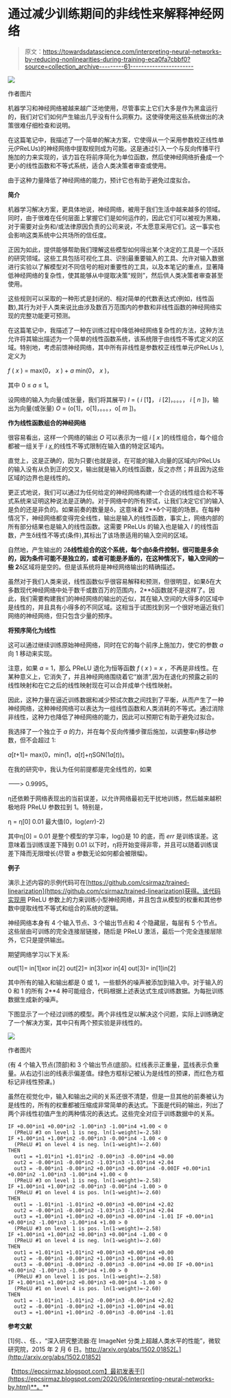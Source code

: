# 通过减少训练期间的非线性来解释神经网络

> 原文：<https://towardsdatascience.com/interpreting-neural-networks-by-reducing-nonlinearities-during-training-eca0fa7cbbf0?source=collection_archive---------61----------------------->

![](img/916d7e5fec14f45d92dee8d0c9636f42.png)

作者图片

机器学习和神经网络被越来越广泛地使用，尽管事实上它们大多是作为黑盒运行的，我们对它们如何产生输出几乎没有什么洞察力。这使得使用这些系统做出的决策很难仔细检查和说明。

在这篇笔记中，我描述了一个简单的解决方案，它使得从一个采用参数校正线性单元(PReLUs)的神经网络中提取规则成为可能。这是通过引入一个与反向传播平行施加的力来实现的，该力旨在将前序简化为单位函数，然后使神经网络折叠成一个更小的线性函数和不等式系统，适合人类决策者审查或使用。

由于这种力量降低了神经网络的能力，预计它也有助于避免过度拟合。

**简介**

机器学习解决方案，更具体地说，神经网络，被用于我们生活中越来越多的领域。同时，由于很难在任何层面上掌握它们是如何运作的，因此它们可以被视为黑箱，对于需要对业务和/或法律原因负责的公司来说，不太愿意采用它们。这一事实也会影响这类系统中公共场所的信任度。

正因为如此，提供能够帮助我们理解这些模型如何得出某个决定的工具是一个活跃的研究领域。这些工具包括可视化工具、识别最重要输入的工具、允许对输入数据进行实验以了解模型对不同信号的相对重要性的工具，以及本笔记的重点，显著降低神经网络的复杂性，使其能够从中提取决策“规则”，然后供人类决策者审查甚至使用。

这些规则可以采取的一种形式是封闭的、相对简单的代数表达式(例如，线性函数),其行为对于人类来说比由涉及数百万范围内的参数和非线性函数的神经网络实现的完整功能更可预测。

在这篇笔记中，我描述了一种在训练过程中降低神经网络复杂性的方法，这种方法允许将其输出描述为一个简单的线性函数系统，该系统限于由线性不等式定义的区域。特别地，考虑前馈神经网络，其中所有非线性是参数校正线性单元(PReLUs ),定义为

*f* ( *x* ) = max(0， *x* ) + *a* min(0， *x* )，

其中 0 ≤ *a* ≤ 1。

设网络的输入为向量(或张量，我们将其展平) *I* = ( *i* [1】， *i* [2]，。。。， *i* [ *n* ])，输出为向量(或张量) *O* = (o[1]，o[1]，。。。，o[ *m* ])。

**作为线性函数组合的神经网络**

很容易看出，这样一个网络的输出 *O* 可以表示为一组 *i* [ *x* ]的线性组合，每个组合都被一组关于 *i* [ *x* ](条件)的线性不等式限制在输入值的特定区域内。

直觉上，这是正确的，因为只要(也就是说，在可能的输入向量的区域内)PReLUs 的输入没有从负到正的交叉，输出就是输入的线性函数，反之亦然；并且因为这些区域的边界也是线性的。

更正式地说，我们可以通过为任何给定的神经网络构建一个合适的线性组合和不等式系统来证明这种说法是正确的。对于网络中的所有预试，让我们决定它们的输入是负的还是非负的。如果前奏的数量是δ，这意味着 2**δ个可能的场景。在每种情况下，神经网络都变得完全线性，输出是输入的线性函数，事实上，网络内部的所有部分结果也是输入的线性函数。这需要 PReLUs 的输入也是输入 *I* 的线性函数，产生δ线性不等式(条件),其标出了该场景适用的输入空间的区域。

自然地，产生输出的 2**δ线性组合的这个系统，每个由δ条件控制，很可能是多余的，因为条件可能不是独立的，或者可能是矛盾的，在这种情况下，输入空间的一些 2**δ区域将是空的。但是该系统将是神经网络输出的精确描述。

虽然对于我们人类来说，线性函数似乎很容易解释和预测，但很明显，如果δ在大多数现代神经网络中处于数千或数百万的范围内，2**δ函数就不是这样了。因此，我们需要构建我们的神经网络的输出的近似，其在输入空间的大得多的区域中是线性的，并且具有小得多的不同区域。这相当于试图找到另一个很好地逼近我们网络的神经网络，但只包含少量的预序。

**将预序简化为线性**

这可以通过继续训练原始神经网络，同时在它的每个前序上施加力，使它的参数 *a* 向 1 移动来实现。

注意，如果 *a* = 1，那么 PReLU 退化为恒等函数 *f* ( *x* ) = *x* ，不再是非线性。在某种意义上，它消失了，并且神经网络围绕着它“崩溃”,因为在退化的预露之前的线性映射和在它之后的线性映射现在可以合并成单个线性映射。

因此，这种力量在逼近训练数据和减少预试次数之间找到了平衡，从而产生了一种神经网络，这种神经网络可以表达为一组线性函数和人类消耗的不等式。通过消除非线性，这种力也降低了神经网络的能力，因此可以预期它有助于避免过拟合。

我选择了一个独立于 *a* 的力，并在每个反向传播步骤后施加，以调整率η移动参数，但不会超过 1:

*a*[*t*+1]= max(0，min(1，*a*[*t*]+ηSGN(1*a*[*t*))。

在我的研究中，我认为任何前提都是完全线性的，如果

*一*一> 0.9995。

η还依赖于网络表现出的当前误差，以允许网络最初无干扰地训练，然后越来越积极地将 PReLU 参数拉到 1。特别是，

η = η[0] 0.01 最大值(0，log(*err*)-2)

其中η[0] = 0.01 是整个模型的学习率，log()是 10 的底，而 *err* 是训练误差。这意味着当训练误差下降到 0.01 以下时，η将开始变得非零，并且可以随着训练误差下降而无限增长(尽管 a 参数无论如何都会被限幅)。

**例子**

演示上述内容的示例代码可在[https://github.com/csirmaz/trained-linearization](https://github.com/csirmaz/trained-linearization)获得。该代码实现用 PReLU 参数上的力来训练小型神经网络，并且包含从模型的权重和其他参数中提取线性不等式和组合的系统的逻辑。

神经网络本身有 4 个输入节点、3 个输出节点和 4 个隐藏层，每层有 5 个节点。这些层由可训练的完全连接层链接，随后是 PReLU 激活，最后一个完全连接层除外，它只是提供输出。

期望网络学习以下关系:

out[1]= in[1]xor in[2]
out[2]= in[3]xor in[4]
out[3]= in[1]in[2]

其中所有的输入和输出都是 0 或 1，一些额外的噪声被添加到输入中。对于输入的 0 和 1 的所有 2**4 种可能组合，代码根据上述表达式生成训练数据。为每批训练数据生成新的噪声。

下图显示了一个经过训练的模型。两个非线性足以解决这个问题，实际上训练确定了一个解决方案，其中只有两个预实验是非线性的。

![](img/0ab8508c10a69f00f33b08101d75595e.png)

作者图片

(有 4 个输入节点(顶部)和 3 个输出节点(底部)。红线表示正重量，蓝线表示负重量。从右边引出的线表示偏差值。绿色方框标记被认为是线性的预课，而红色方框标记非线性预课。)

虽然在视觉化中，输入和输出之间的关系还很不清楚，但是一旦其他的前奏被认为是线性的，所有的权重都被压缩成非常简单的表达式。下面是代码的输出，列出了两个非线性初值产生的两种情况的表达式。这些完全对应于训练数据中的关系。

```
IF +0.00*in1 +0.00*in2 -1.00*in3 -1.00*in4 +1.00 < 0
  (PReLU #3 on level 1 is neg. ln(1-weight)=-2.58)
IF +1.00*in1 +1.00*in2 -0.00*in3 -0.00*in4 -1.00 < 0
  (PReLU #1 on level 4 is neg. ln(1-weight)=-2.60)
THEN
  out1 = +1.01*in1 +1.01*in2 -0.00*in3 -0.00*in4 +0.00
  out2 = -0.00*in1 -0.00*in2 -1.03*in3 -1.03*in4 +2.04
  out3 = -0.00*in1 -0.00*in2 +0.00*in3 +0.00*in4 -0.00IF +0.00*in1 +0.00*in2 -1.00*in3 -1.00*in4 +1.00 < 0
  (PReLU #3 on level 1 is neg. ln(1-weight)=-2.58)
IF +1.00*in1 +1.00*in2 -0.00*in3 -0.00*in4 -1.00 > 0
  (PReLU #1 on level 4 is pos. ln(1-weight)=-2.60) 
THEN 
  out1 = -1.01*in1 -1.01*in2 +0.00*in3 +0.00*in4 +2.02 
  out2 = -0.00*in1 -0.00*in2 -1.03*in3 -1.03*in4 +2.04 
  out3 = +1.00*in1 +1.00*in2 +0.00*in3 +0.00*in4 -1.01 IF +0.00*in1 +0.00*in2 -1.00*in3 -1.00*in4 +1.00 > 0
  (PReLU #3 on level 1 is pos. ln(1-weight)=-2.58) 
IF +1.00*in1 +1.00*in2 +0.00*in3 +0.00*in4 -1.00 < 0
  (PReLU #1 on level 4 is neg. ln(1-weight)=-2.60) 
THEN 
  out1 = +1.01*in1 +1.01*in2 +0.00*in3 +0.00*in4 +0.00 
  out2 = -0.00*in1 -0.00*in2 +1.00*in3 +1.00*in4 +0.01 
  out3 = -0.00*in1 -0.00*in2 -0.00*in3 -0.00*in4 +0.00 IF +0.00*in1 +0.00*in2 -1.00*in3 -1.00*in4 +1.00 > 0 
  (PReLU #3 on level 1 is pos. ln(1-weight)=-2.58) 
IF +1.00*in1 +1.00*in2 +0.00*in3 +0.00*in4 -1.00 > 0 
  (PReLU #1 on level 4 is pos. ln(1-weight)=-2.60) 
THEN 
  out1 = -1.01*in1 -1.01*in2 -0.00*in3 -0.00*in4 +2.02 
  out2 = -0.00*in1 -0.00*in2 +1.00*in3 +1.00*in4 +0.01 
  out3 = +1.00*in1 +1.00*in2 -0.00*in3 -0.00*in4 -1.01
```

**参考文献**

[1]何、、任、，“深入研究整流器:在 ImageNet 分类上超越人类水平的性能”，微软研究院，2015 年 2 月 6 日。http://arxiv.org/abs/1502.01852[。](http://arxiv.org/abs/1502.01852)

【https://epcsirmaz.blogspot.com】最初发表于[](https://epcsirmaz.blogspot.com/2020/06/interpreting-neural-networks-by.html)**。**